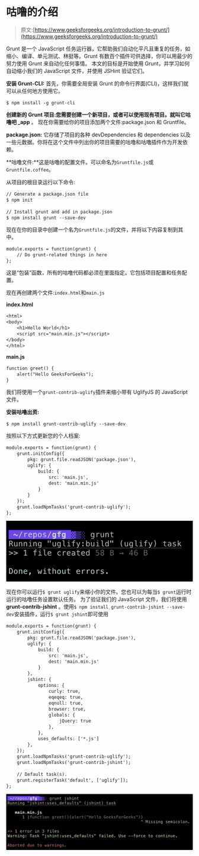# 咕噜的介绍

> 原文:[https://www.geeksforgeeks.org/introduction-to-grunt/](https://www.geeksforgeeks.org/introduction-to-grunt/)

Grunt 是一个 JavaScript 任务运行器，它帮助我们自动化平凡且重复的任务，如缩小、编译、单元测试、林挺等。Grunt 有数百个插件可供选择，你可以用最少的努力使用 Grunt 来自动化任何事情。
本文的目标是开始使用 Grunt，并学习如何自动缩小我们的 JavaScript 文件，并使用 JSHint 验证它们。

**安装 Grunt-CLI:** 首先，你需要全局安装 Grunt 的命令行界面(CLI)，这样我们就可以从任何地方使用它。

```
$ npm install -g grunt-cli
```

**创建新的 Grunt 项目:**您需要创建一个新项目，或者可以使用现有项目。就叫它**咕噜吧 _app** 。
现在你需要给你的项目添加两个文件:package.json 和 Gruntfile。

**package.json:** 它存储了项目的各种 devDependencies 和 dependencies 以及一些元数据。你将在这个文件中列出你的项目需要的咕噜和咕噜插件作为开发依赖。

**咕噜文件:**这是咕噜的配置文件。可以命名为`Gruntfile.js`或`Gruntfile.coffee`。

从项目的根目录运行以下命令:

```
// Generate a package.json file
$ npm init

// Install grunt and add in package.json
$ npm install grunt --save-dev
```

现在在你的目录中创建一个名为`Gruntfile.js`的文件，并将以下内容复制到其中。

```
module.exports = function(grunt) {
    // Do grunt-related things in here
};

```

这是“包装”函数，所有的咕噜代码都必须在里面指定。它包括项目配置和任务配置。

现在再创建两个文件:`index.html`和`main.js`

**index.html**

```
<html>
<body>
    <h1>Hello World</h1>
    <script src="main.min.js"></script>
</body>
</html>
```

**main.js**

```
function greet() {  
    alert("Hello GeeksForGeeks");  
}  
```

我们将使用一个`grunt-contrib-uglify`插件来缩小带有 UglifyJS 的 JavaScript 文件。

**安装咕噜出资:**

```
$ npm install grunt-contrib-uglify --save-dev
```

按照以下方式更新您的个人档案:

```
module.exports = function(grunt) {
    grunt.initConfig({
        pkg: grunt.file.readJSON('package.json'),
        uglify: {
            build: {
                src: 'main.js',
                dest: 'main.min.js'
            }
        }
    });
    grunt.loadNpmTasks('grunt-contrib-uglify');
};
```

![uglify](img/da66361cbabf0036992546e6e020817b.png)

现在你可以运行`$ grunt uglify`来缩小你的文件。您也可以为每当`$ grunt`运行时运行的咕噜任务设置默认任务。
为了验证我们的 JavaScript 文件，我们将使用 **grunt-contrib-jshint** 。使用`$ npm install grunt-contrib-jshint --save-dev`安装插件，运行`$ grunt jshint`即可使用

```
module.exports = function(grunt) {
    grunt.initConfig({
        pkg: grunt.file.readJSON('package.json'),
        uglify: {
            build: {
                src: 'main.js',
                dest: 'main.min.js'
            }
        },
        jshint: {
            options: {
                curly: true,
                eqeqeq: true,
                eqnull: true,
                browser: true,
                globals: {
                    jQuery: true
                },
            },
            uses_defaults: ['*.js']
        },
    });
    grunt.loadNpmTasks('grunt-contrib-uglify');
    grunt.loadNpmTasks('grunt-contrib-jshint');

    // Default task(s).
    grunt.registerTask('default', ['uglify']);
};
```

![jshint](img/d6aa8cd6822794ef7229603e8c26c404.png)